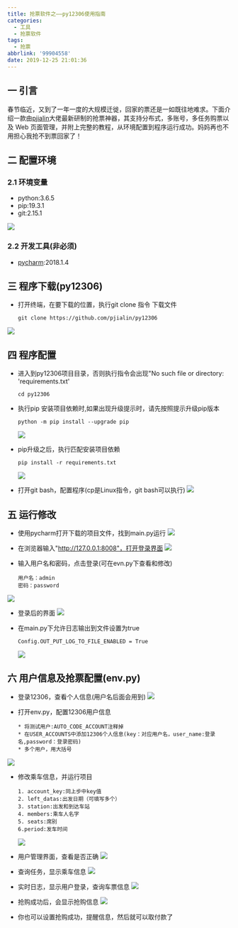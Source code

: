 ```yaml
---
title: 抢票软件之——py12306使用指南
categories:
  - 工具
  - 抢票软件
tags:
  - 抢票
abbrlink: '99904558'
date: 2019-12-25 21:01:36
---
```

## 一 引言

春节临近，又到了一年一度的大规模迁徙，回家的票还是一如既往地难求。下面介绍一款由[pjialin][1]大佬最新研制的抢票神器，其支持分布式，多账号，多任务购票以及 Web 页面管理，并附上完整的教程，从环境配置到程序运行成功。妈妈再也不用担心我抢不到票回家了！

<!--more-->

## 二 配置环境
### 2.1 环境变量
* python:3.6.5
* pip:19.3.1
* git:2.15.1

![][2]

### 2.2 开发工具(非必须)

* [pycharm][3]:2018.1.4

## 三 程序下载(py12306)

* 打开终端，在要下载的位置，执行git clone 指令 下载文件
	```
	git clone https://github.com/pjialin/py12306
	```
![][4]

## 四 程序配置

* 进入到py12306项目目录，否则执行指令会出现"No such file or directory: 'requirements.txt'

	```
  cd py12306
  ```

* 执行pip 安装项目依赖时,如果出现升级提示时，请先按照提示升级pip版本

	```
   python -m pip install --upgrade pip
  ```

  ![][5]

* pip升级之后，执行匹配安装项目依赖

	```
	pip install -r requirements.txt
	```

	![][6]

* 打开git bash，配置程序(cp是Linux指令，git bash可以执行)
![][7]

## 五 运行修改

* 使用pycharm打开下载的项目文件，找到main.py运行
![][8]

* 在浏览器输入"http://127.0.0.1:8008"，打开登录界面
![][9]

* 输入用户名和密码，点击登录(可在evn.py下查看和修改)

	```
	用户名：admin
	密码：password
	```

![][10]
* 登录后的界面
![][11]

* 在main.py下允许日志输出到文件设置为true

	```
	Config.OUT_PUT_LOG_TO_FILE_ENABLED = True
	```

	![][12]

## 六 用户信息及抢票配置(env.py)

* 登录12306，查看个人信息(用户名后面会用到)
  ![][13]

* 打开env.py，配置12306用户信息

  ```
  * 将测试用户:AUTO_CODE_ACCOUNT注释掉
  * 在USER_ACCOUNTS中添加12306个人信息(key：对应用户名，user_name:登录名,password：登录密码)
  * 多个用户，用大括号
  ```
![][14]

* 修改乘车信息，并运行项目

  ```
  1. account_key:同上步中key值
  2. left_datas:出发日期（可填写多个）
  3. station:出发和到达车站
  4. members:乘车人名字
  5. seats:席别
  6.period:发车时间
  ```

  ![][15]

* 用户管理界面，查看是否正确
![][16]

* 查询任务，显示乘车信息 
  ![][17]

* 实时日志，显示用户登录，查询车票信息
  ![][18]

* 抢购成功后，会显示抢购信息
  ![][19]

* 你也可以设置抢购成功，提醒信息，然后就可以取付款了







[1]:https://github.com/pjialin
[2]: https://cdn.staticaly.com/gh/PGzxc/CDN/master/blog-image/py12306-environment-variable.png
[3]:http://www.jetbrains.com/
[4]: https://cdn.staticaly.com/gh/PGzxc/CDN/master/blog-image/py12306-git-clone.png
[5]: https://cdn.staticaly.com/gh/PGzxc/CDN/master/blog-image/py12306-update-pip.png
[6]: https://cdn.staticaly.com/gh/PGzxc/CDN/master/blog-image/py12306-install-requirements.png
[7]: https://cdn.staticaly.com/gh/PGzxc/CDN/master/blog-image/py12306-cp-env.png
[8]: https://cdn.staticaly.com/gh/PGzxc/CDN/master/blog-image/py12306-test-main.png
[9]: https://cdn.staticaly.com/gh/PGzxc/CDN/master/blog-image/py12306-login.png
[10]: https://cdn.staticaly.com/gh/PGzxc/CDN/master/blog-image/py12306-evn-config.png
[11]: https://cdn.staticaly.com/gh/PGzxc/CDN/master/blog-image/py12306-jiemian.png
[12]: https://cdn.staticaly.com/gh/PGzxc/CDN/master/blog-image/py12306-log-true.png
[13]: https://cdn.staticaly.com/gh/PGzxc/CDN/master/blog-image/py12306-user-info.png
[14]: https://cdn.staticaly.com/gh/PGzxc/CDN/master/blog-image/py12306-user-account.png
[15]: https://cdn.staticaly.com/gh/PGzxc/CDN/master/blog-image/py12306-driver-info.png
[16]: https://cdn.staticaly.com/gh/PGzxc/CDN/master/blog-image/py12306-user-manager.png
[17]: https://cdn.staticaly.com/gh/PGzxc/CDN/master/blog-image/py12306-seat-info.png
[18]: https://cdn.staticaly.com/gh/PGzxc/CDN/master/blog-image/py12306-log-info.png
[19]: https://cdn.staticaly.com/gh/PGzxc/CDN/master/blog-image/py12306-buy-success.png